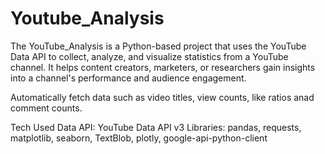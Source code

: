 # Youtube_Analysis
The YouTube_Analysis is a Python-based project that uses the YouTube Data API to collect, analyze, and visualize statistics from a YouTube channel. It helps content creators, marketers, or researchers gain insights into a channel's performance and audience engagement.

Automatically fetch data such as video titles, view counts, like ratios anad comment counts.

Tech Used
Data API: YouTube Data API v3
Libraries: pandas, requests, matplotlib, seaborn, TextBlob, plotly, google-api-python-client
